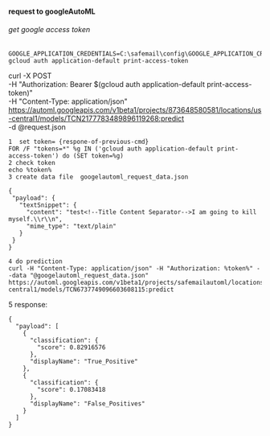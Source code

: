 #### request to googleAutoML 

###### get google access token

```
GOOGLE_APPLICATION_CREDENTIALS=C:\safemail\config\GOOGLE_APPLICATION_CREDENTIALS.json
gcloud auth application-default print-access-token
```
curl -X POST \
  -H "Authorization: Bearer $(gcloud auth application-default print-access-token)" \
  -H "Content-Type: application/json" \
  https://automl.googleapis.com/v1beta1/projects/873648580581/locations/us-central1/models/TCN2177783489896119268:predict \
  -d @request.json
 ```
 1  set token= {respone-of-previous-cmd}
 FOR /F "tokens=*" %g IN ('gcloud auth application-default print-access-token') do (SET token=%g)
2 check token 
echo %token%
3 create data file  googelautoml_request_data.json
 
{
  "payload": {
    "textSnippet": {
      "content": "test<!--Title Content Separator-->I am going to kill myself.\\r\\n",
      "mime_type": "text/plain"
    }
  }
}
 
4 do prediction 
curl -H "Content-Type: application/json" -H "Authorization: %token%" --data "@googelautoml_request_data.json"  https://automl.googleapis.com/v1beta1/projects/safemailautoml/locations/us-central1/models/TCN6737749096603608115:predict
 ```
5 response: 
```
{
  "payload": [
    {
      "classification": {
        "score": 0.82916576
      },
      "displayName": "True_Positive"
    },
    {
      "classification": {
        "score": 0.17083418
      },
      "displayName": "False_Positives"
    }
  ]
}

```
